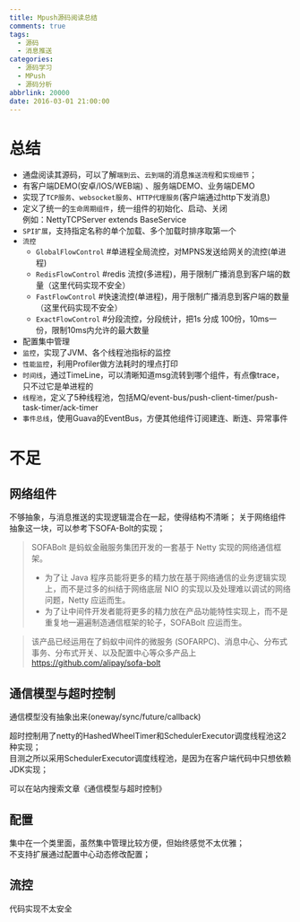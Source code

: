```yaml
---
title: Mpush源码阅读总结
comments: true
tags:
  - 源码
  - 消息推送
categories:
  - 源码学习
  - MPush
  - 源码分析
abbrlink: 20000
date: 2016-03-01 21:00:00
---
```




# 总结
* 通盘阅读其源码，可以了解`端到云`、`云到端`的消息`推送流程`和`实现细节`；
* 有客户端DEMO(安卓/IOS/WEB端) 、服务端DEMO、业务端DEMO
* 实现了`TCP服务`、`websocket服务`、`HTTP代理服务`(客户端通过http下发消息)
* 定义了统一的`生命周期组件`，统一组件的初始化、启动、关闭  
例如：NettyTCPServer extends BaseService
* `SPI扩展`，支持指定名称的单个加载、多个加载时排序取第一个
* `流控`  
    * `GlobalFlowControl`   #单进程全局流控，对MPNS发送给网关的流控(单进程)  
    * `RedisFlowControl`    #redis   流控(多进程)，用于限制广播消息到客户端的数量（这里代码实现不安全）
    * `FastFlowControl`     #快速流控(单进程)，用于限制广播消息到客户端的数量（这里代码实现不安全）  
    * `ExactFlowControl`    #分段流控，分段统计，把1s 分成 100份，10ms一份，限制10ms内允许的最大数量  
* 配置集中管理
* `监控`，实现了JVM、各个线程池指标的监控
* `性能监控`，利用Profiler做方法耗时的埋点打印
* `时间线`，通过TimeLine，可以清晰知道msg流转到哪个组件，有点像trace，只不过它是单进程的
* `线程池`，定义了5种线程池，包括MQ/event-bus/push-client-timer/push-task-timer/ack-timer
* `事件总线`，使用Guava的EventBus，方便其他组件订阅建连、断连、异常事件

# 不足
## 网络组件
不够抽象，与消息推送的实现逻辑混合在一起，使得结构不清晰；
关于网络组件抽象这一块，可以参考下SOFA-Bolt的实现；

> SOFABolt 是蚂蚁金融服务集团开发的一套基于 Netty 实现的网络通信框架。  
> * 为了让 Java 程序员能将更多的精力放在基于网络通信的业务逻辑实现上，而不是过多的纠结于网络底层 NIO 的实现以及处理难以调试的网络问题，Netty 应运而生。
> * 为了让中间件开发者能将更多的精力放在产品功能特性实现上，而不是重复地一遍遍制造通信框架的轮子，SOFABolt 应运而生。  

> 该产品已经运用在了蚂蚁中间件的微服务 (SOFARPC)、消息中心、分布式事务、分布式开关、以及配置中心等众多产品上  
https://github.com/alipay/sofa-bolt

## 通信模型与超时控制
通信模型没有抽象出来(oneway/sync/future/callback)

超时控制用了netty的HashedWheelTimer和SchedulerExecutor调度线程池这2种实现；  
目测之所以采用SchedulerExecutor调度线程池，是因为在客户端代码中只想依赖JDK实现；

可以在站内搜索文章《通信模型与超时控制》

## 配置
集中在一个类里面，虽然集中管理比较方便，但始终感觉不太优雅；  
不支持扩展通过配置中心动态修改配置；

## 流控
代码实现不太安全

